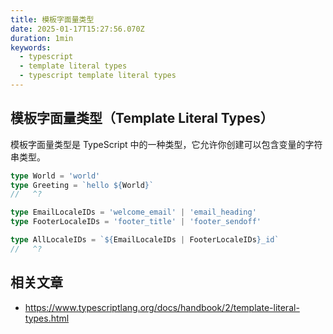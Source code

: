 ```yaml
---
title: 模板字面量类型
date: 2025-01-17T15:27:56.070Z
duration: 1min
keywords:
  - typescript
  - template literal types
  - typescript template literal types
---
```


## 模板字面量类型（Template Literal Types）

模板字面量类型是 TypeScript 中的一种类型，它允许你创建可以包含变量的字符串类型。

```ts twoslash
type World = 'world'
type Greeting = `hello ${World}`
//   ^?
```

```ts twoslash
type EmailLocaleIDs = 'welcome_email' | 'email_heading'
type FooterLocaleIDs = 'footer_title' | 'footer_sendoff'

type AllLocaleIDs = `${EmailLocaleIDs | FooterLocaleIDs}_id`
//   ^?
```

## 相关文章

- https://www.typescriptlang.org/docs/handbook/2/template-literal-types.html
